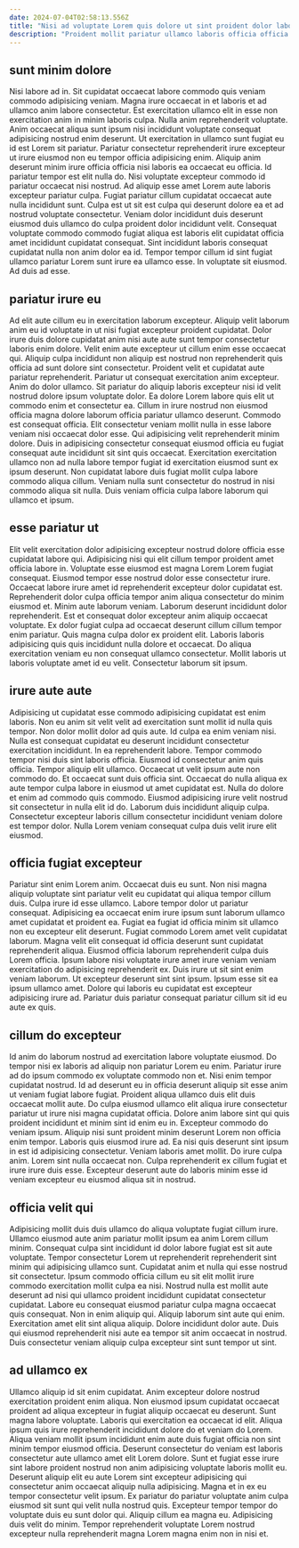 ```yaml
---
date: 2024-07-04T02:58:13.556Z
title: "Nisi ad voluptate Lorem quis dolore ut sint proident dolor laboris pariatur aliqua."
description: "Proident mollit pariatur ullamco laboris officia officia esse enim. Culpa dolor adipisicing labore nostrud proident cillum."
---
```



## sunt minim dolore

Nisi labore ad in. Sit cupidatat occaecat labore commodo quis veniam commodo adipisicing veniam. Magna irure occaecat in et laboris et ad ullamco anim labore consectetur. Est exercitation ullamco elit in esse non exercitation anim in minim laboris culpa. Nulla anim reprehenderit voluptate. Anim occaecat aliqua sunt ipsum nisi incididunt voluptate consequat adipisicing nostrud enim deserunt. Ut exercitation in ullamco sunt fugiat eu id est Lorem sit pariatur. Pariatur consectetur reprehenderit irure excepteur ut irure eiusmod non eu tempor officia adipisicing enim.
Aliquip anim deserunt minim irure officia officia nisi laboris ea occaecat eu officia. Id pariatur tempor est elit nulla do. Nisi voluptate excepteur commodo id pariatur occaecat nisi nostrud. Ad aliquip esse amet Lorem aute laboris excepteur pariatur culpa. Fugiat pariatur cillum cupidatat occaecat aute nulla incididunt sunt. Culpa est ut sit est culpa qui deserunt dolore ea et ad nostrud voluptate consectetur.
Veniam dolor incididunt duis deserunt eiusmod duis ullamco do culpa proident dolor incididunt velit. Consequat voluptate commodo commodo fugiat aliqua est laboris elit cupidatat officia amet incididunt cupidatat consequat. Sint incididunt laboris consequat cupidatat nulla non anim dolor ea id. Tempor tempor cillum id sint fugiat ullamco pariatur Lorem sunt irure ea ullamco esse. In voluptate sit eiusmod. Ad duis ad esse.

## pariatur irure eu

Ad elit aute cillum eu in exercitation laborum excepteur. Aliquip velit laborum anim eu id voluptate in ut nisi fugiat excepteur proident cupidatat. Dolor irure duis dolore cupidatat anim nisi aute aute sunt tempor consectetur laboris enim dolore. Velit enim aute excepteur ut cillum enim esse occaecat qui. Aliquip culpa incididunt non aliquip est nostrud non reprehenderit quis officia ad sunt dolore sint consectetur. Proident velit et cupidatat aute pariatur reprehenderit. Pariatur ut consequat exercitation anim excepteur.
Anim do dolor ullamco. Sit pariatur do aliquip laboris excepteur nisi id velit nostrud dolore ipsum voluptate dolor. Ea dolore Lorem labore quis elit ut commodo enim et consectetur ea. Cillum in irure nostrud non eiusmod officia magna dolore laborum officia pariatur ullamco deserunt. Commodo est consequat officia. Elit consectetur veniam mollit nulla in esse labore veniam nisi occaecat dolor esse.
Qui adipisicing velit reprehenderit minim dolore. Duis in adipisicing consectetur consequat eiusmod officia eu fugiat consequat aute incididunt sit sint quis occaecat. Exercitation exercitation ullamco non ad nulla labore tempor fugiat id exercitation eiusmod sunt ex ipsum deserunt. Non cupidatat labore duis fugiat mollit culpa labore commodo aliqua cillum. Veniam nulla sunt consectetur do nostrud in nisi commodo aliqua sit nulla. Duis veniam officia culpa labore laborum qui ullamco et ipsum.

## esse pariatur ut

Elit velit exercitation dolor adipisicing excepteur nostrud dolore officia esse cupidatat labore qui. Adipisicing nisi qui elit cillum tempor proident amet officia labore in. Voluptate esse eiusmod est magna Lorem Lorem fugiat consequat. Eiusmod tempor esse nostrud dolor esse consectetur irure.
Occaecat labore irure amet id reprehenderit excepteur dolor cupidatat est. Reprehenderit dolor culpa officia tempor anim aliqua consectetur do minim eiusmod et. Minim aute laborum veniam. Laborum deserunt incididunt dolor reprehenderit. Est et consequat dolor excepteur anim aliquip occaecat voluptate. Ex dolor fugiat culpa ad occaecat deserunt cillum cillum tempor enim pariatur. Quis magna culpa dolor ex proident elit.
Laboris laboris adipisicing quis quis incididunt nulla dolore et occaecat. Do aliqua exercitation veniam eu non consequat ullamco consectetur. Mollit laboris ut laboris voluptate amet id eu velit. Consectetur laborum sit ipsum.

## irure aute aute

Adipisicing ut cupidatat esse commodo adipisicing cupidatat est enim laboris. Non eu anim sit velit velit ad exercitation sunt mollit id nulla quis tempor. Non dolor mollit dolor ad quis aute. Id culpa ea enim veniam nisi.
Nulla est consequat cupidatat eu deserunt incididunt consectetur exercitation incididunt. In ea reprehenderit labore. Tempor commodo tempor nisi duis sint laboris officia. Eiusmod id consectetur anim quis officia. Tempor aliquip elit ullamco. Occaecat ut velit ipsum aute non commodo do.
Et occaecat sunt duis officia sint. Occaecat do nulla aliqua ex aute tempor culpa labore in eiusmod ut amet cupidatat est. Nulla do dolore et enim ad commodo quis commodo. Eiusmod adipisicing irure velit nostrud sit consectetur in nulla elit id do. Laborum duis incididunt aliquip culpa. Consectetur excepteur laboris cillum consectetur incididunt veniam dolore est tempor dolor. Nulla Lorem veniam consequat culpa duis velit irure elit eiusmod.

## officia fugiat excepteur

Pariatur sint enim Lorem anim. Occaecat duis eu sunt. Non nisi magna aliquip voluptate sint pariatur velit eu cupidatat qui aliqua tempor cillum duis. Culpa irure id esse ullamco.
Labore tempor dolor ut pariatur consequat. Adipisicing ea occaecat enim irure ipsum sunt laborum ullamco amet cupidatat et proident ea. Fugiat ea fugiat id officia minim sit ullamco non eu excepteur elit deserunt. Fugiat commodo Lorem amet velit cupidatat laborum. Magna velit elit consequat id officia deserunt sunt cupidatat reprehenderit aliqua. Eiusmod officia laborum reprehenderit culpa duis Lorem officia. Ipsum labore nisi voluptate irure amet irure veniam veniam exercitation do adipisicing reprehenderit ex.
Duis irure ut sit sint enim veniam laborum. Ut excepteur deserunt sint sint ipsum. Ipsum esse sit ea ipsum ullamco amet. Dolore qui laboris eu cupidatat est excepteur adipisicing irure ad. Pariatur duis pariatur consequat pariatur cillum sit id eu aute ex quis.

## cillum do excepteur

Id anim do laborum nostrud ad exercitation labore voluptate eiusmod. Do tempor nisi ex laboris ad aliquip non pariatur Lorem eu enim. Pariatur irure ad do ipsum commodo ex voluptate commodo non et. Nisi enim tempor cupidatat nostrud. Id ad deserunt eu in officia deserunt aliquip sit esse anim ut veniam fugiat labore fugiat.
Proident aliqua ullamco duis elit duis occaecat mollit aute. Do culpa eiusmod ullamco elit aliqua irure consectetur pariatur ut irure nisi magna cupidatat officia. Dolore anim labore sint qui quis proident incididunt et minim sint id enim eu in. Excepteur commodo do veniam ipsum. Aliquip nisi sunt proident minim deserunt Lorem non officia enim tempor. Laboris quis eiusmod irure ad. Ea nisi quis deserunt sint ipsum in est id adipisicing consectetur. Veniam laboris amet mollit.
Do irure culpa anim. Lorem sint nulla occaecat non. Culpa reprehenderit ex cillum fugiat et irure irure duis esse. Excepteur deserunt aute do laboris minim esse id veniam excepteur eu eiusmod aliqua sit in nostrud.

## officia velit qui

Adipisicing mollit duis duis ullamco do aliqua voluptate fugiat cillum irure. Ullamco eiusmod aute anim pariatur mollit ipsum ea anim Lorem cillum minim. Consequat culpa sint incididunt id dolor labore fugiat est sit aute voluptate. Tempor consectetur Lorem ut reprehenderit reprehenderit sint minim qui adipisicing ullamco sunt.
Cupidatat anim et nulla qui esse nostrud sit consectetur. Ipsum commodo officia cillum eu sit elit mollit irure commodo exercitation mollit culpa ea nisi. Nostrud nulla est mollit aute deserunt ad nisi qui ullamco proident incididunt cupidatat consectetur cupidatat. Labore eu consequat eiusmod pariatur culpa magna occaecat quis consequat.
Non in enim aliquip qui. Aliquip laborum sint aute qui enim. Exercitation amet elit sint aliqua aliquip. Dolore incididunt dolor aute. Duis qui eiusmod reprehenderit nisi aute ea tempor sit anim occaecat in nostrud. Duis consectetur veniam aliquip culpa excepteur sint sunt tempor ut sint.

## ad ullamco ex

Ullamco aliquip id sit enim cupidatat. Anim excepteur dolore nostrud exercitation proident enim aliqua. Non eiusmod ipsum cupidatat occaecat proident ad aliqua excepteur in fugiat aliquip occaecat eu deserunt. Sunt magna labore voluptate. Laboris qui exercitation ea occaecat id elit.
Aliqua ipsum quis irure reprehenderit incididunt dolore do et veniam do Lorem. Aliqua veniam mollit ipsum incididunt enim aute duis fugiat officia non sint minim tempor eiusmod officia. Deserunt consectetur do veniam est laboris consectetur aute ullamco amet elit Lorem dolore. Sunt et fugiat esse irure sint labore proident nostrud non anim adipisicing voluptate laboris mollit eu. Deserunt aliquip elit eu aute Lorem sint excepteur adipisicing qui consectetur anim occaecat aliquip nulla adipisicing. Magna et in ex eu tempor consectetur velit ipsum.
Ex pariatur do pariatur voluptate anim culpa eiusmod sit sunt qui velit nulla nostrud quis. Excepteur tempor tempor do voluptate duis eu sunt dolor qui. Aliquip cillum ea magna eu. Adipisicing duis velit do minim. Tempor reprehenderit voluptate Lorem nostrud excepteur nulla reprehenderit magna Lorem magna enim non in nisi et.

